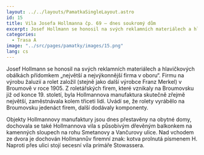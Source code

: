 ```yaml
---
layout: ../../layouts/PamatkaSingleLayout.astro
id: 15
title: Vila Josefa Hollmanna čp. 69 – dnes soukromý dům
excerpt: Josef Hollmann se honosil na svých reklamních materiálech a hlavičkových obálkách přídomkem „největší a nejvýkonnější firma v oboru“. Firmu na výrobu žaluzií a rolet založil (stejně jako další výrobce Franz Merkel) v Broumově v roce 1905. Z roletářských firem, které vznikaly na Broumovsku již od konce 19. století, byla Hollmannova manufaktura skutečně zřejmě největší, zaměstnávala kolem třiceti lidí.
categories:
  - Trasa A
image: "../src/pages/pamatky/images/15.png"
lang: cs
---
```


Josef Hollmann se honosil na svých reklamních materiálech a hlavičkových obálkách přídomkem „největší a nejvýkonnější firma v oboru“. Firmu na výrobu žaluzií a rolet založil (stejně jako další výrobce Franz Merkel) v Broumově v roce 1905. Z roletářských firem, které vznikaly na Broumovsku již od konce 19. století, byla Hollmannova manufaktura skutečně zřejmě největší, zaměstnávala kolem třiceti lidí. Uvádí se, že rolety vyrábělo na Broumovsku jedenáct firem, další dodávaly komponenty.

Objekty Hollmannovy manufaktury jsou dnes přestavěny na obytné domy, dochovala se také Hollmannova vila s působivým dřevěným balkonkem na kamenných sloupech na rohu Smetanovy a Vančurovy ulice. Nad vchodem ze dvora je dochován Hollmannův firemní znak: kotva prolnutá  písmenem H. Naproti přes ulici stojí secesní vila primáře Stowassera.
